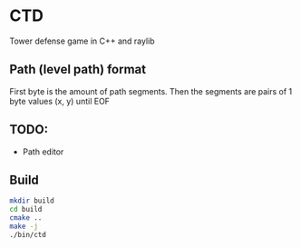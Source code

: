 # CTD
Tower defense game in C++ and raylib

## Path (level path) format
First byte is the amount of path segments.
Then the segments are pairs of 1 byte values (x, y) until EOF

## TODO:
 - Path editor

## Build
```bash
mkdir build
cd build
cmake ..
make -j
./bin/ctd
```

